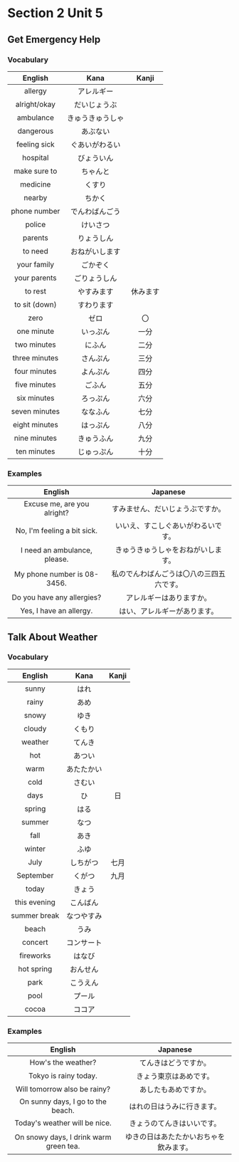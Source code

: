 # Section 2 Unit 5
## Get Emergency Help
### Vocabulary
| English | Kana | Kanji |
|:-------:|:----:|:-----:|
| allergy | アレルギー | |
| alright/okay | だいじょうぶ | |
| ambulance | きゅうきゅうしゃ | |
| dangerous | あぶない | |
| feeling sick | ぐあいがわるい | |
| hospital | びょういん | |
| make sure to | ちゃんと | |
| medicine | くすり | |
| nearby | ちかく | |
| phone number | でんわばんごう | |
| police | けいさつ | |
| parents | りょうしん | |
| to need | おねがいします | |
| your family | ごかぞく | |
| your parents | ごりょうしん | |
| to rest | やすみます | 休みます |
| to sit (down) | すわります | |
| zero | ゼロ | 〇 |
| one minute | いっぷん | 一分 |
| two minutes | にふん | 二分 |
| three minutes | さんぷん | 三分 |
| four minutes | よんぷん | 四分 |
| five minutes | ごふん | 五分 |
| six minutes | ろっぷん | 六分 |
| seven minutes | ななふん | 七分 |
| eight minutes | はっぷん | 八分 |
| nine minutes | きゅうふん | 九分 |
| ten minutes | じゅっぷん | 十分 |

### Examples
| English | Japanese |
|:-------:|:--------:|
| Excuse me, are you alright? | すみません、だいじょうぶですか。 |
| No, I'm feeling a bit sick. | いいえ、すこしぐあいがわるいです。 |
| I need an ambulance, please. | きゅうきゅうしゃをおねがいします。 |
| My phone number is 08-3456. | 私のでんわばんごうは〇八の三四五六です。|
| Do you have any allergies? | アレルギーはありますか。 |
| Yes, I have an allergy. | はい、アレルギーがあります。 |

## Talk About Weather
### Vocabulary
| English | Kana | Kanji |
|:-------:|:----:|:-----:|
| sunny | はれ | |
| rainy | あめ | |
| snowy | ゆき | |
| cloudy | くもり | |
| weather | てんき | |
| hot | あつい | |
| warm | あたたかい | |
| cold | さむい | |
| days | ひ | 日 |
| spring | はる | |
| summer | なつ | |
| fall | あき | |
| winter | ふゆ | |
| July | しちがつ | 七月 |
| September | くがつ | 九月 |
| today | きょう | |
| this evening | こんばん | |
| summer break | なつやすみ | |
| beach | うみ | |
| concert | コンサート | |
| fireworks | はなび | |
| hot spring | おんせん | |
| park | こうえん | |
| pool | プール | |
| cocoa | ココア | |

### Examples
| English | Japanese |
|:-------:|:--------:|
| How's the weather? | てんきはどうですか。 |
| Tokyo is rainy today. | きょう東京はあめです。 |
| Will tomorrow also be rainy? | あしたもあめですか。 |
| On sunny days, I go to the beach. | はれの日はうみに行きます。 |
| Today's weather will be nice. | きょうのてんきはいいです。 |
| On snowy days, I drink warm green tea. | ゆきの日はあたたかいおちゃを飲みます。 |
